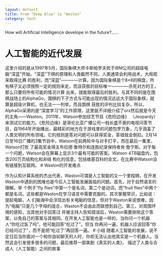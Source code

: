 ```yaml
---
layout: default
title: From "Deep Blue" to "Waston"
category: tech
---
```

How will Artificial Intelligence develope in the future?......

# 人工智能的近代发展
<p>这里介绍的是从1997年5月，国际象棋大师卡斯帕罗夫败于IBM公司的超级电脑“深蓝”开始。“深蓝”下棋的原理和人类截然不同，人类通常会利用战术，大局观来取得比赛
的胜利，而“深蓝”————计算。因为国际象棋是个8*8的棋盘，所有棋子又必须按照一定的规则来走，而且获胜的目标唯一————杀死对方的王，那么只要将所有可能的情况计算
出来，就能取得最后的胜利。与其不同的是在围棋战场上的AlphaGo，围棋的下子方式与可能出现的情况远远大于国际象棋，就算是超级计算机，也无法一一列举。而且围棋
获胜的评判比较复杂，所以，AlphaGo采用的是“深度学习”的工作原理，这里就不详细介绍了orx然后就是今天的主角——Waston。2011年，Watson参加综艺节目《危险边缘》
（Jeopardy）来测试它的能力。《危险边缘》是哥伦比亚广播公司一档长盛不衰的电视问答节目，自1964年开始播出，最精彩的地方在于游戏里的问题包罗万象，几乎涵盖了
人类文明的所有领域。它的规则是答对问题可以获得奖金，答错就会倒扣。2月14日至16日广播的3集节目中，Watson在前两轮中与对手打平，而在最后一集里，Watson打败
了最高奖金得主布拉德·鲁特尔和连胜纪录保持者肯·詹宁斯。对于每一个问题，Watson会在屏幕上显示3个最有可能的答案。Watson 4TB磁盘内，包含200万页结构化和非结
构化的信息，包括维基百科的全文。在比赛中Watson没有链接到互联网。
# Waston的开发难点
<p>作为认知计算系统的杰出代表，Waston可谓是人工智能的又一个里程碑。在开发Waston中遇到的困难也是今后人工智能发展面临的问题。首先，对于自然语言的理解。举
个例子"fly flies"中第一个是名词，第二个是动词，而"fruit flies"中两个都是名词。这些都是Waston在学习语言中需要克服的。其次掌握常识，比如说：提起电脑，人
们脑海中会浮现出有关电脑的信息，但对于Waston来说很难，因为“电脑”只是几个字母的组合，Waston不会由此而联想到自己。第三，对周围环境的感知，当其他对手回答过
并被主持人告知错误后，Waston需要排除这个答案，以免自己的答案与其相同。在开发人工智能也是一样的，当你问一个机器人“你吃过饭了吗”，他可能回答“吃过了”。但当
你再问一遍，机器人应该回答“你已经问过了”，而不是把“吃过了”再回答一遍。
# 小结
随着人工智能的发展，说不定日后当你面对一个和你自如聊天的人时，你却无法认出他其实是一个机器人。当然这会引发很多很多的问题，最后推荐一部美剧《真实的人类》，
描述了人类与合成人（人工智能）之间的故事
